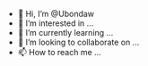 - 👋 Hi, I’m @Ubondaw
- 👀 I’m interested in ...
- 🌱 I’m currently learning ...
- 💞️ I’m looking to collaborate on ...
- 📫 How to reach me ...

<!---
Ubondaw/Ubondaw is a ✨ special ✨ repository because its `README.md` (this file) appears on your GitHub profile.
You can click the Preview link to take a look at your changes.
--->
